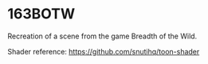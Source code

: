 # 163BOTW
Recreation of a scene from the game Breadth of the Wild.

Shader reference: https://github.com/snutihq/toon-shader

